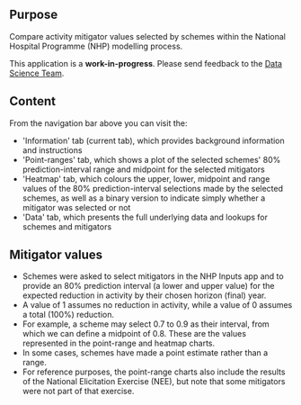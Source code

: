 ## Purpose

Compare activity mitigator values selected by schemes within the National Hospital Programme (NHP) modelling process.

This application is a **work-in-progress**. Please send feedback to the [Data Science Team](mailto:mlcsu.su.datascience@nhs.net).

## Content

From the navigation bar above you can visit the:

* 'Information' tab (current tab), which provides background information and instructions
* 'Point-ranges' tab, which shows a plot of the selected schemes' 80% prediction-interval range and midpoint for the selected mitigators
* 'Heatmap' tab, which colours the upper, lower, midpoint and range values of the 80% prediction-interval selections made by the selected schemes, as well as a binary version to indicate simply whether a mitigator was selected or not
* 'Data' tab, which presents the full underlying data and lookups for schemes and mitigators

## Mitigator values

* Schemes were asked to select mitigators in the NHP Inputs app and to provide an 80% prediction interval (a lower and upper value) for the expected reduction in activity by their chosen horizon (final) year.
* A value of 1 assumes no reduction in activity, while a value of 0 assumes a total (100%) reduction.
* For example, a scheme may select 0.7 to 0.9 as their interval, from which we can define a midpoint of 0.8. These are the values represented in the point-range and heatmap charts.
* In some cases, schemes have made a point estimate rather than a range.
* For reference purposes, the point-range charts also include the results of the National Elicitation Exercise (NEE), but note that some mitigators were not part of that exercise.
